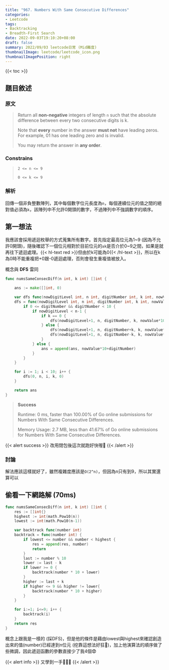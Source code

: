 ```yaml
---
title: "967. Numbers With Same Consecutive Differences"
categories:
- Leetcode
tags:
- Backtracking
- Breadth-First Search
date: 2022-09-03T19:10:20+08:00
draft: false
summary: 2022/09/03 leetcode日常 (Mid難度)
thumbnailImage: leetcode/leetcode_icon.png
thumbnailImagePosition: right
---
```


{{< toc >}}

## 題目敘述

### 原文

> Return all **non-negative** integers of length `n` such that the absolute difference between every two consecutive digits is k.
>
> Note that **every** number in the answer **must not** have leading zeros. For example, 01 has one leading zero and is invalid.
>
> You may return the answer in **any order**.

### Constrains

> `2 <= n <= 9`
>
> `0 <= k <= 9`

### 解析

回傳一個非負整數陣列，其中每個數字位元長度為`n`，每個連續位元的值之間的絕對值必須為`k`，該陣列中不允許0開頭的數字，不過陣列中不強調數字的順序。

## 第一想法

我應該會採用遞迴枚舉的方式蒐集所有數字。首先指定最高位元為1~9 (因為不允許0開頭)，隨後確認下一個位元相對於目前位元的`±k`是否介於0~9之間，如果是就再往下遞迴處理。{{< hl-text red >}}但由於k可能為0{{< /hl-text >}}，所以在k為0時不能重複把+0跟-0遞迴處理，否則會發生重複值被放入。

概念與 **DFS** 雷同

```go
func numsSameConsecDiff(n int, k int) []int {

    ans := make([]int, 0)

    var dfs func(nowDigitLevel int, n int, digitNumber int, k int, nowValue int)
    dfs = func(nowDigitLevel int, n int, digitNumber int, k int, nowValue int) {
        if 0 <= digitNumber && digitNumber < 10 {
            if nowDigitLevel < n-1 {
                if k == 0 {
                    dfs(nowDigitLevel+1, n, digitNumber, k, nowValue*10+digitNumber)
                } else {
                    dfs(nowDigitLevel+1, n, digitNumber+k, k, nowValue*10+digitNumber)
                    dfs(nowDigitLevel+1, n, digitNumber-k, k, nowValue*10+digitNumber)
                }
            } else {
                ans = append(ans, nowValue*10+digitNumber)
            }
        }
    }

    for i := 1; i < 10; i++ {
        dfs(0, n, i, k, 0)
    }

    return ans
}

```

> **Success**
>
> Runtime: 0 ms, faster than 100.00% of Go online submissions for Numbers With Same Consecutive Differences.
>
> Memory Usage: 2.7 MB, less than 41.67% of Go online submissions for Numbers With Same Consecutive Differences.

{{< alert success >}}
改用閉包後這次就跑好快喔🤣
{{< /alert >}}

### 討論

解法應該這樣就好了，雖然複雜度應該是`O(2^n)`，但因為n只有到9，所以其實還算可以

## 偷看一下網路解 (70ms)

```go
func numsSameConsecDiff(n int, k int) []int {
    res := []int{}
    highest := int(math.Pow10(n))
    lowest := int(math.Pow10(n-1))

    var backtrack func(number int)
    backtrack = func(number int) {
        if lowest <= number && number < highest {
            res = append(res, number)
            return
        }
        last := number % 10
        lower := last - k 
        if lower >= 0 {
            backtrack(number * 10 + lower)
        }
        higher := last + k
        if higher <= 9 && higher != lower{
            backtrack(number * 10 + higher)
        }
    }

    for i:=1; i<=9; i++ {
        backtrack(i)
    }
    return res
}
```

概念上跟我是一樣的 (採DFS)，但是他的條件是藉由lowest與highest來確認創造出來的值(number)已經達到n位元 (挖靠這想法好狂🤣)，加上他演算法的順序做了些微調，因此遞迴函數的參數直接少了我4個😨

{{< alert info >}}
又學到一手🤣🤣🤣
{{< /alert >}}

